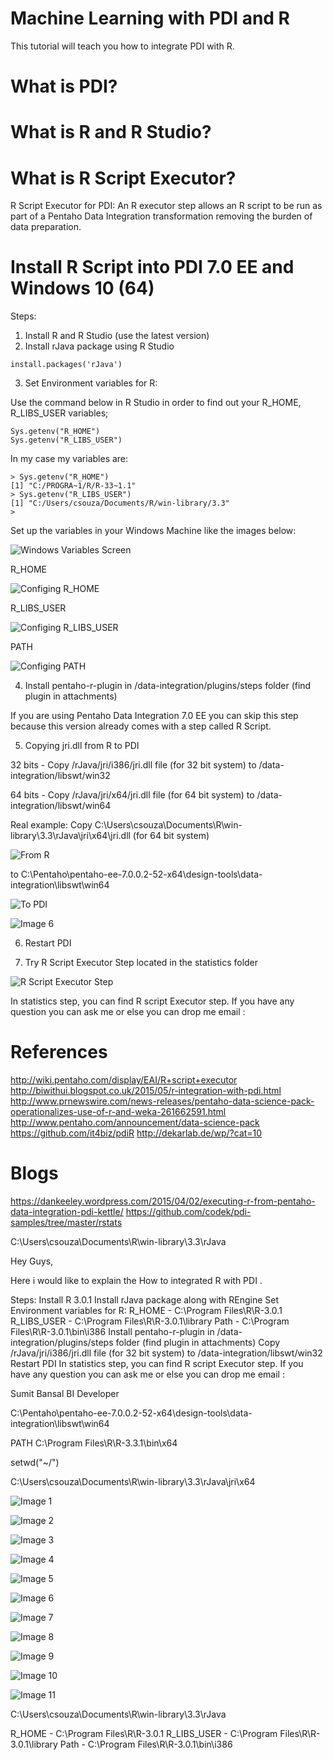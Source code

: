 # Machine Learning with PDI and R

This tutorial will teach you how to integrate PDI with R.

# What is PDI?

# What is R and R Studio?

# What is R Script Executor?
R Script Executor for PDI: An R executor step allows an R script to be run as part of a Pentaho Data Integration transformation removing the burden of data preparation.

# Install R Script into PDI 7.0 EE and Windows 10 (64)

Steps:

1. Install R and R Studio (use the latest version)
2. Install rJava package using R Studio

```
install.packages('rJava')
```

3. Set Environment variables for R:

Use the command below in R Studio in order to find out your R_HOME, R_LIBS_USER variables;

```
Sys.getenv("R_HOME")
Sys.getenv("R_LIBS_USER")

```

In my case my variables are:

```
> Sys.getenv("R_HOME")
[1] "C:/PROGRA~1/R/R-33~1.1"
> Sys.getenv("R_LIBS_USER")
[1] "C:/Users/csouza/Documents/R/win-library/3.3"
> 
```

Set up the variables in your Windows Machine like the images below:

![Windows Variables Screen](https://github.com/caiomsouza/pdi_labs/blob/master/src/r_script/images/pdi_integration_with_r7.PNG)

R_HOME

![Configing R_HOME](https://github.com/caiomsouza/pdi_labs/blob/master/src/r_script/images/pdi_integration_with_r8.PNG)

R_LIBS_USER

![Configing R_LIBS_USER](https://github.com/caiomsouza/pdi_labs/blob/master/src/r_script/images/pdi_integration_with_r9.PNG)

PATH 

![Configing PATH](https://github.com/caiomsouza/pdi_labs/blob/master/src/r_script/images/pdi_integration_with_r10.PNG)


4. Install pentaho-r-plugin in /data-integration/plugins/steps folder  (find plugin in attachments)

If you are using Pentaho Data Integration 7.0 EE you can skip this step because this version already comes with a step called R Script.

5. Copying jri.dll from R to PDI

32 bits - Copy /rJava/jri/i386/jri.dll file (for 32 bit system) to /data-integration/libswt/win32

64 bits - Copy /rJava/jri/x64/jri.dll file (for 64 bit system) to /data-integration/libswt/win64

Real example: 
Copy C:\Users\csouza\Documents\R\win-library\3.3\rJava\jri\x64\jri.dll (for 64 bit system) 

![From R](https://github.com/caiomsouza/pdi_labs/blob/master/src/r_script/images/pdi_integration_with_r6.PNG)

to C:\Pentaho\pentaho-ee-7.0.0.2-52-x64\design-tools\data-integration\libswt\win64

![To PDI]( https://github.com/caiomsouza/pdi_labs/blob/master/src/r_script/images/pdi_integration_with_r5.PNG )

![Image 6](https://github.com/caiomsouza/pdi_labs/blob/master/src/r_script/images/pdi_integration_with_r6.PNG)


6. Restart PDI

7. Try R Script Executor Step located in the statistics folder

![R Script Executor Step](https://github.com/caiomsouza/pdi_labs/blob/master/src/r_script/images/pdi_integration_with_r.PNG)


In statistics step, you can find R script Executor step.
If you have any question you can ask me or else you can drop me email :

# References
http://wiki.pentaho.com/display/EAI/R+script+executor
http://biwithui.blogspot.co.uk/2015/05/r-integration-with-pdi.html
http://www.prnewswire.com/news-releases/pentaho-data-science-pack-operationalizes-use-of-r-and-weka-261662591.html
http://www.pentaho.com/announcement/data-science-pack
https://github.com/it4biz/pdiR
http://dekarlab.de/wp/?cat=10


# Blogs
https://dankeeley.wordpress.com/2015/04/02/executing-r-from-pentaho-data-integration-pdi-kettle/
https://github.com/codek/pdi-samples/tree/master/rstats

C:\Users\csouza\Documents\R\win-library\3.3\rJava


Hey Guys,

Here i would like to explain the How to integrated R with PDI .

Steps:
Install R 3.0.1
Install rJava package along with REngine
Set Environment variables for R:
R_HOME -  C:\Program Files\R\R-3.0.1
R_LIBS_USER - C:\Program Files\R\R-3.0.1\library
Path - C:\Program Files\R\R-3.0.1\bin\i386
Install pentaho-r-plugin in /data-integration/plugins/steps folder  (find plugin in attachments)
Copy /rJava/jri/i386/jri.dll file (for 32 bit system) to /data-integration/libswt/win32
Restart PDI
In statistics step, you can find R script Executor step.
If you have any question you can ask me or else you can drop me email :
 
Sumit Bansal
BI Developer


C:\Pentaho\pentaho-ee-7.0.0.2-52-x64\design-tools\data-integration\libswt\win64

PATH
C:\Program Files\R\R-3.3.1\bin\x64

setwd("~/")


C:\Users\csouza\Documents\R\win-library\3.3\rJava\jri\x64

![Image 1](https://github.com/caiomsouza/pdi_labs/blob/master/src/r_script/images/pdi_integration_with_r.PNG)

![Image 2](https://github.com/caiomsouza/pdi_labs/blob/master/src/r_script/images/pdi_integration_with_r2.PNG)

![Image 3](https://github.com/caiomsouza/pdi_labs/blob/master/src/r_script/images/pdi_integration_with_r3.PNG)

![Image 4](https://github.com/caiomsouza/pdi_labs/blob/master/src/r_script/images/pdi_integration_with_r4.PNG)

![Image 5](https://github.com/caiomsouza/pdi_labs/blob/master/src/r_script/images/pdi_integration_with_r5.PNG)

![Image 6](https://github.com/caiomsouza/pdi_labs/blob/master/src/r_script/images/pdi_integration_with_r6.PNG)

![Image 7](https://github.com/caiomsouza/pdi_labs/blob/master/src/r_script/images/pdi_integration_with_r7.PNG)

![Image 8](https://github.com/caiomsouza/pdi_labs/blob/master/src/r_script/images/pdi_integration_with_r8.PNG)

![Image 9](https://github.com/caiomsouza/pdi_labs/blob/master/src/r_script/images/pdi_integration_with_r9.PNG)

![Image 10](https://github.com/caiomsouza/pdi_labs/blob/master/src/r_script/images/pdi_integration_with_r10.PNG)

![Image 11](https://github.com/caiomsouza/pdi_labs/blob/master/src/r_script/images/pdi_integration_with_r11.PNG)



C:\Users\csouza\Documents\R\win-library\3.3\rJava


R_HOME -  C:\Program Files\R\R-3.0.1
R_LIBS_USER - C:\Program Files\R\R-3.0.1\library
Path - C:\Program Files\R\R-3.0.1\bin\i386







